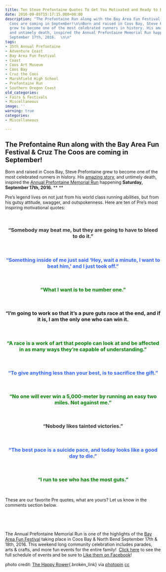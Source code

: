 ```yaml
---
title: Ten Steve Prefontaine Quotes To Get You Motivated and Ready to Run!
date: 2016-09-05T15:17:15.000+00:00
description: "The Prefontaine Run along with the Bay Area Fun Festival & Cruz The
  Coos are coming in September!\n\nBorn and raised in Coos Bay, Steve Prefontaine
  grew to become one of the most celebrated runners in history. His amazing story,
  and untimely death, inspired the Annual Prefontaine Memorial Run happening Saturday,
  September 17th, 2016.  \n\n"
tags:
- 35th Annual Prefontaine
- Adventure Coast
- Bay Area Fun Festival
- Coast
- Coos Art Museum
- Coos Bay
- Cruz the Coos
- Marshfield High School
- Prefontaine Run
- Southern Oregon Coast
old_categories:
- Fairs & Festivals
- Miscellaneous
image: ''
warning: true
categories:
- Miscellaneous

---
```

## The Prefontaine Run along with the Bay Area Fun Festival & Cruz The Coos are coming in September!

Born and raised in Coos Bay, Steve Prefontaine grew to become one of the most celebrated runners in history. His <a href="http://www.oregonsadventurecoast.com/about/prefontaine/" target="_blank">amazing story</a>, and untimely death, inspired the <a href="http://www.prefontainerun.com/run-info.php" target="_blank" class="broken_link">Annual Prefontaine Memorial Run</a> happening **Saturday, September 17th, 2016.** ** **

Pre’s legend lives on not just from his world class running abilities, but from his gutsy attitude, swagger, and outspokenness. Here are ten of Pre&#8217;s most inspiring motivational quotes:

&nbsp;

<h3 style="text-align: center;">
  <span style="color: #333333;">“Somebody may beat me, but they are going to have to bleed to do it.”</span>
</h3>

&nbsp;

<h3 style="text-align: center;">
  <span style="color: #3366ff;">“Something inside of me just said &#8216;Hey, wait a minute, I want to beat him,&#8217; and I just took off.”</span>
</h3>

&nbsp;

<h3 style="text-align: center;">
  <span style="color: #008000;">“What I want is to be number one.”</span>
</h3>

&nbsp;

<h3 style="text-align: center;">
  “I&#8217;m going to work so that it&#8217;s a pure guts race at the end, and if it is, I am the only one who can win it.
</h3>

&nbsp;

<h3 style="text-align: center;">
  <span style="color: #008000;">“A race is a work of art that people can look at and be affected in as many ways they&#8217;re capable of understanding.”</span>
</h3>

&nbsp;

<h3 style="text-align: center;">
  <span style="color: #3366ff;">“To give anything less than your best, is to sacrifice the gift.”</span>
</h3>

&nbsp;

<h3 style="text-align: center;">
  <span style="color: #008000;">“No one will ever win a 5,000-meter by running an easy two miles. Not against me.”</span>
</h3>

&nbsp;

<h3 style="text-align: center;">
  <span style="color: #333333;">“Nobody likes tainted victories.”</span>
</h3>

&nbsp;

<h3 style="text-align: center;">
  <span style="color: #3366ff;">“The best pace is a suicide pace, and today looks like a good day to die.”</span>
</h3>

&nbsp;

<h3 style="text-align: center;">
  <span style="color: #008000;">“I run to see who has the most guts.”</span>
</h3>

&nbsp;

These are our favorite Pre quotes, what are yours? Let us know in the comments section below.

&nbsp;

&nbsp;

The Annual Prefontaine Memorial Run is one of the highlights of the <a href="http://bayareafunfestival.com/" target="_blank">Bay Area Fun Festival</a> taking place in Coos Bay & North Bend September 17th & 18th, 2016. This weekend long community celebration includes parades, arts & crafts, and more fun events for the entire family!  <a href="http://bayareafunfestival.com/" target="_blank">Click here</a> to see the full schedule of events and be sure to <a href="https://www.facebook.com/pages/Bay-Area-Fun-Festival/329606087118607" target="_blank">Like them on Facebook</a>!

photo credit: [The Happy Rower](https://www.flickr.com/photos/thehappyrower/5821364319/){.broken_link} via [photopin](http://photopin.com) [cc](http://creativecommons.org/licenses/by-nc-nd/2.0/)
